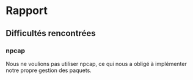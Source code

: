 # Rapport

## Difficultés rencontrées

### npcap

Nous ne voulions pas utiliser npcap, ce qui nous a obligé à implémenter
notre propre gestion des paquets.
